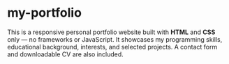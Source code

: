# my-portfolio
This is a responsive personal portfolio website built with **HTML** and **CSS** only — no frameworks or JavaScript.  It showcases my programming skills, educational background, interests, and selected projects. A contact form and downloadable CV are also included.

